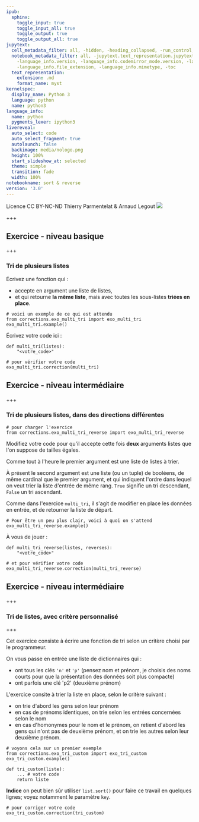 ```yaml
---
ipub:
  sphinx:
    toggle_input: true
    toggle_input_all: true
    toggle_output: true
    toggle_output_all: true
jupytext:
  cell_metadata_filter: all, -hidden, -heading_collapsed, -run_control, -trusted
  notebook_metadata_filter: all, -jupytext.text_representation.jupytext_version, -jupytext.text_representation.format_version,
    -language_info.version, -language_info.codemirror_mode.version, -language_info.codemirror_mode,
    -language_info.file_extension, -language_info.mimetype, -toc
  text_representation:
    extension: .md
    format_name: myst
kernelspec:
  display_name: Python 3
  language: python
  name: python3
language_info:
  name: python
  pygments_lexer: ipython3
livereveal:
  auto_select: code
  auto_select_fragment: true
  autolaunch: false
  backimage: media/nologo.png
  height: 100%
  start_slideshow_at: selected
  theme: simple
  transition: fade
  width: 100%
notebookname: sort & reverse
version: '3.0'
---
```


<div class="licence">
<span>Licence CC BY-NC-ND</span>
<span>Thierry Parmentelat &amp; Arnaud Legout</span>
<span><img src="media/both-logos-small-alpha.png" /></span>
</div>

+++

## Exercice - niveau basique

+++

### Tri de plusieurs listes

Écrivez une fonction qui :

 * accepte en argument une liste de listes,
 * et qui retourne **la même liste**, mais avec toutes les sous-listes **triées en place**.

```{code-cell} ipython3
# voici un exemple de ce qui est attendu
from corrections.exo_multi_tri import exo_multi_tri
exo_multi_tri.example()
```

Écrivez votre code ici :

```{code-cell} ipython3
def multi_tri(listes): 
    "<votre_code>"
```

```{code-cell} ipython3
# pour vérifier votre code
exo_multi_tri.correction(multi_tri)
```

## Exercice - niveau intermédiaire

+++

### Tri de plusieurs listes, dans des directions différentes

```{code-cell} ipython3
# pour charger l'exercice
from corrections.exo_multi_tri_reverse import exo_multi_tri_reverse
```

Modifiez votre code pour qu'il accepte cette fois **deux** arguments listes que l'on suppose de tailles égales. 

Comme tout à l'heure le premier argument est une liste de listes à trier.

À présent le second argument est une liste (ou un tuple) de booléens, de même cardinal que le premier argument, et qui indiquent l'ordre dans lequel on veut trier la liste d'entrée de même rang. `True` signifie un tri descendant, `False` un tri ascendant.

Comme dans l'exercice `multi_tri`, il s'agit de modifier en place les données en entrée, et de retourner la liste de départ.

```{code-cell} ipython3
# Pour être un peu plus clair, voici à quoi on s'attend
exo_multi_tri_reverse.example()
```

À vous de jouer :

```{code-cell} ipython3
def multi_tri_reverse(listes, reverses):
    "<votre_code>"
```

```{code-cell} ipython3
# et pour vérifier votre code
exo_multi_tri_reverse.correction(multi_tri_reverse)
```

## Exercice - niveau intermédiaire

+++

### Tri de listes, avec critère personnalisé

+++

Cet exercice consiste à écrire une fonction de tri selon un critère choisi par le programmeur.

On vous passe en entrée une liste de dictionnaires qui :

* ont tous les clés `'n'` et `'p'` (pensez nom et prénom, je choisis des noms courts pour que la présentation des données soit plus compacte)
* ont parfois une clé 'p2' (deuxième prénom)

L'exercice consite à trier la liste en place, selon le critère suivant :

* on trie d'abord les gens selon leur prénom
* en cas de prénoms identiques, on trie selon les entrées concernées selon le nom
* en cas d'homonymes pour le nom et le prénom, on retient d'abord les gens qui n'ont pas de deuxième prénom, et on trie les autres selon leur deuxième prénom.

```{code-cell} ipython3
# voyons cela sur un premier exemple
from corrections.exo_tri_custom import exo_tri_custom
exo_tri_custom.example()
```

```{code-cell} ipython3
def tri_custom(liste):
    ... # votre code
    return liste
```

**Indice** on peut bien sûr utiliser `list.sort()` pour faire ce travail en quelques lignes; voyez notamment le paramètre `key`.

```{code-cell} ipython3
# pour corriger votre code
exo_tri_custom.correction(tri_custom)
```
